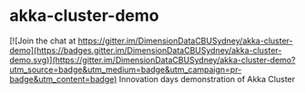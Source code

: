 # akka-cluster-demo

[![Join the chat at https://gitter.im/DimensionDataCBUSydney/akka-cluster-demo](https://badges.gitter.im/DimensionDataCBUSydney/akka-cluster-demo.svg)](https://gitter.im/DimensionDataCBUSydney/akka-cluster-demo?utm_source=badge&utm_medium=badge&utm_campaign=pr-badge&utm_content=badge)
Innovation days demonstration of Akka Cluster
